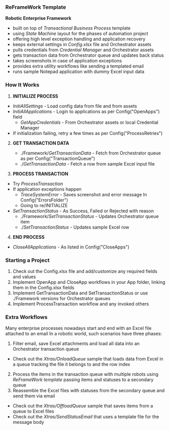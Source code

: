 ### ReFrameWork Template ###
**Robotic Enterprise Framework**

* built on top of *Transactional Business Process* template
* using *State Machine* layout for the phases of automation project
* offering high level exception handling and application recovery
* keeps external settings in *Config.xlsx* file and Orchestrator assets
* pulls credentials from *Credential Manager* and Orchestrator assets
* gets transaction data from Orchestrator queue and updates back status
* takes screenshots in case of application exceptions
* provides extra utility workflows like sending a templated email
* runs sample Notepad application with dummy Excel input data


### How It Works ###

1. **INITIALIZE PROCESS**
 + *InitiAllSettings* - Load config data from file and from assets
 + *InitiAllApplications* - Login to applications as per Config("OpenApps") field
   + *GetAppCredentials* - From Orchestrator assets or local Credential Manager
 + If initialization failing, retry a few times as per Config("ProcessRetries")

2. **GET TRANSACTION DATA**
   + ./Framework/*GetTransactionData* - Fetch from Orchestrator queue as per Config("TransactionQueue")
   + ./*GetTransactionData* - Fetch a row from sample Excel input file

3. **PROCESS TRANSACTION**
 + Try *ProcessTransaction*
 + If application exceptions happen
   + *TraceSystemError* - Saves screenshot and error message In Config("ErrorsFolder")
   + Going to re/INITIALIZE
 + *SetTransactionStatus* - As Success, Failed or Rejected with reason
   + ./Framework/*SetTransactionStatus* - Updates Orchestrator queue item
   + ./*SetTransactionStatus* - Updates sample Excel row

4. **END PROCESS**
 + *CloseAllApplications* - As listed in Config("CloseApps")


### Starting a Project ###

1. Check out the Config.xlsx file and add/customize any required fields and values
2. Implement OpenApp and CloseApp workflows in your App folder, linking them in the Config.xlsx fields
3. Implement GetTransactionData and SetTransactionStatus or use ./Framework versions for Orchestrator queues
4. Implement ProcessTransaction workflow and any invoked others


### Extra Workflows ###

Many enterprise processes nowadays start and end with an Excel file attached to an email
In a robotic world, such scenarios have three phases:
1. Filter email, save Excel attachments and load all data into an Orchestrator transaction queue
* Check out the *Xtras/OnloadQueue* sample that loads data from Excel in a queue tracking the file it belongs to and the row index
2. Process the items in the transaction queue with multiple robots using *ReFrameWork template* passing items and statuses to a secondary queue
3. Reassemble the Excel files with statuses from the secondary queue and send them via email
* Check out the *Xtras/OffloadQueue* sample that saves items from a queue to Excel files
* Check out the *Xtras/SendStatusEmail* that uses a template file for the message body
